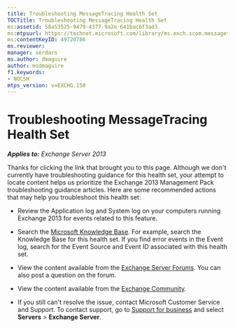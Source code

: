 ```yaml
---
title: Troubleshooting MessageTracing Health Set
TOCTitle: Troubleshooting MessageTracing Health Set
ms:assetid: 58a53525-9479-4377-9a2e-641bac6f3ad3
ms:mtpsurl: https://technet.microsoft.com/library/ms.exch.scom.messagetracing(v=EXCHG.150)
ms:contentKeyID: 49720786
ms.reviewer:
manager: serdars
ms.author: dmaguire
author: msdmaguire
f1.keywords:
- NOCSH
mtps_version: v=EXCHG.150
---
```


# Troubleshooting MessageTracing Health Set

_**Applies to:** Exchange Server 2013_

Thanks for clicking the link that brought you to this page. Although we don't currently have troubleshooting guidance for this health set, your attempt to locate content helps us prioritize the Exchange 2013 Management Pack troubleshooting guidance articles. Here are some recommended actions that may help you troubleshoot this health set:

- Review the Application log and System log on your computers running Exchange 2013 for events related to this feature.

- Search the [Microsoft Knowledge Base](https://support.microsoft.com/). For example, search the Knowledge Base for this health set. If you find error events in the Event log, search for the Event Source and Event ID associated with this health set.

- View the content available from the [Exchange Server Forums](https://social.technet.microsoft.com/forums/office/home?category=exchangeserver). You can also post a question on the forum.

- View the content available from the [Exchange Community](https://techcommunity.microsoft.com/t5/exchange/ct-p/Exchange).

- If you still can't resolve the issue, contact Microsoft Customer Service and Support. To contact support, go to [Support for business](https://support.microsoft.com/supportforbusiness/productselection) and select **Servers** \> **Exchange Server**.
